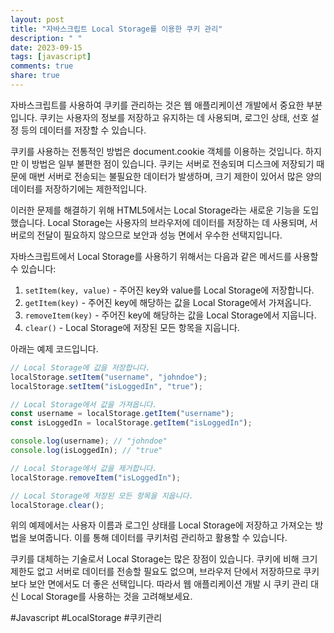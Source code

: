 ```yaml
---
layout: post
title: "자바스크립트 Local Storage를 이용한 쿠키 관리"
description: " "
date: 2023-09-15
tags: [javascript]
comments: true
share: true
---
```


자바스크립트를 사용하여 쿠키를 관리하는 것은 웹 애플리케이션 개발에서 중요한 부분입니다. 쿠키는 사용자의 정보를 저장하고 유지하는 데 사용되며, 로그인 상태, 선호 설정 등의 데이터를 저장할 수 있습니다.

쿠키를 사용하는 전통적인 방법은 document.cookie 객체를 이용하는 것입니다. 하지만 이 방법은 일부 불편한 점이 있습니다. 쿠키는 서버로 전송되며 디스크에 저장되기 때문에 매번 서버로 전송되는 불필요한 데이터가 발생하며, 크기 제한이 있어서 많은 양의 데이터를 저장하기에는 제한적입니다.

이러한 문제를 해결하기 위해 HTML5에서는 Local Storage라는 새로운 기능을 도입했습니다. Local Storage는 사용자의 브라우저에 데이터를 저장하는 데 사용되며, 서버로의 전달이 필요하지 않으므로 보안과 성능 면에서 우수한 선택지입니다.

자바스크립트에서 Local Storage를 사용하기 위해서는 다음과 같은 메서드를 사용할 수 있습니다:

1. `setItem(key, value)` - 주어진 key와 value를 Local Storage에 저장합니다.
2. `getItem(key)` - 주어진 key에 해당하는 값을 Local Storage에서 가져옵니다.
3. `removeItem(key)` - 주어진 key에 해당하는 값을 Local Storage에서 지웁니다.
4. `clear()` - Local Storage에 저장된 모든 항목을 지웁니다.

아래는 예제 코드입니다.

```javascript
// Local Storage에 값을 저장합니다.
localStorage.setItem("username", "johndoe");
localStorage.setItem("isLoggedIn", "true");

// Local Storage에서 값을 가져옵니다.
const username = localStorage.getItem("username");
const isLoggedIn = localStorage.getItem("isLoggedIn");

console.log(username); // "johndoe"
console.log(isLoggedIn); // "true"

// Local Storage에서 값을 제거합니다.
localStorage.removeItem("isLoggedIn");

// Local Storage에 저장된 모든 항목을 지웁니다.
localStorage.clear();
```

위의 예제에서는 사용자 이름과 로그인 상태를 Local Storage에 저장하고 가져오는 방법을 보여줍니다. 이를 통해 데이터를 쿠키처럼 관리하고 활용할 수 있습니다.

쿠키를 대체하는 기술로서 Local Storage는 많은 장점이 있습니다. 쿠키에 비해 크기 제한도 없고 서버로 데이터를 전송할 필요도 없으며, 브라우저 단에서 저장하므로 쿠키보다 보안 면에서도 더 좋은 선택입니다. 따라서 웹 애플리케이션 개발 시 쿠키 관리 대신 Local Storage를 사용하는 것을 고려해보세요.

#Javascript #LocalStorage #쿠키관리